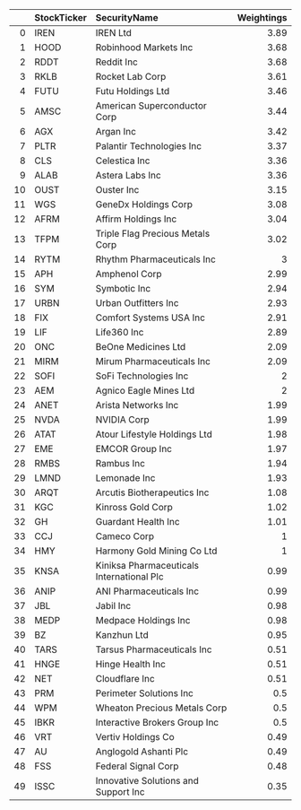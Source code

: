 |    | StockTicker   | SecurityName                              |   Weightings |
|---:|:--------------|:------------------------------------------|-------------:|
|  0 | IREN          | IREN Ltd                                  |         3.89 |
|  1 | HOOD          | Robinhood Markets Inc                     |         3.68 |
|  2 | RDDT          | Reddit Inc                                |         3.68 |
|  3 | RKLB          | Rocket Lab Corp                           |         3.61 |
|  4 | FUTU          | Futu Holdings Ltd                         |         3.46 |
|  5 | AMSC          | American Superconductor Corp              |         3.44 |
|  6 | AGX           | Argan Inc                                 |         3.42 |
|  7 | PLTR          | Palantir Technologies Inc                 |         3.37 |
|  8 | CLS           | Celestica Inc                             |         3.36 |
|  9 | ALAB          | Astera Labs Inc                           |         3.36 |
| 10 | OUST          | Ouster Inc                                |         3.15 |
| 11 | WGS           | GeneDx Holdings Corp                      |         3.08 |
| 12 | AFRM          | Affirm Holdings Inc                       |         3.04 |
| 13 | TFPM          | Triple Flag Precious Metals Corp          |         3.02 |
| 14 | RYTM          | Rhythm Pharmaceuticals Inc                |         3    |
| 15 | APH           | Amphenol Corp                             |         2.99 |
| 16 | SYM           | Symbotic Inc                              |         2.94 |
| 17 | URBN          | Urban Outfitters Inc                      |         2.93 |
| 18 | FIX           | Comfort Systems USA Inc                   |         2.91 |
| 19 | LIF           | Life360 Inc                               |         2.89 |
| 20 | ONC           | BeOne Medicines Ltd                       |         2.09 |
| 21 | MIRM          | Mirum Pharmaceuticals Inc                 |         2.09 |
| 22 | SOFI          | SoFi Technologies Inc                     |         2    |
| 23 | AEM           | Agnico Eagle Mines Ltd                    |         2    |
| 24 | ANET          | Arista Networks Inc                       |         1.99 |
| 25 | NVDA          | NVIDIA Corp                               |         1.99 |
| 26 | ATAT          | Atour Lifestyle Holdings Ltd              |         1.98 |
| 27 | EME           | EMCOR Group Inc                           |         1.97 |
| 28 | RMBS          | Rambus Inc                                |         1.94 |
| 29 | LMND          | Lemonade Inc                              |         1.93 |
| 30 | ARQT          | Arcutis Biotherapeutics Inc               |         1.08 |
| 31 | KGC           | Kinross Gold Corp                         |         1.02 |
| 32 | GH            | Guardant Health Inc                       |         1.01 |
| 33 | CCJ           | Cameco Corp                               |         1    |
| 34 | HMY           | Harmony Gold Mining Co Ltd                |         1    |
| 35 | KNSA          | Kiniksa Pharmaceuticals International Plc |         0.99 |
| 36 | ANIP          | ANI Pharmaceuticals Inc                   |         0.99 |
| 37 | JBL           | Jabil Inc                                 |         0.98 |
| 38 | MEDP          | Medpace Holdings Inc                      |         0.98 |
| 39 | BZ            | Kanzhun Ltd                               |         0.95 |
| 40 | TARS          | Tarsus Pharmaceuticals Inc                |         0.51 |
| 41 | HNGE          | Hinge Health Inc                          |         0.51 |
| 42 | NET           | Cloudflare Inc                            |         0.51 |
| 43 | PRM           | Perimeter Solutions Inc                   |         0.5  |
| 44 | WPM           | Wheaton Precious Metals Corp              |         0.5  |
| 45 | IBKR          | Interactive Brokers Group Inc             |         0.5  |
| 46 | VRT           | Vertiv Holdings Co                        |         0.49 |
| 47 | AU            | Anglogold Ashanti Plc                     |         0.49 |
| 48 | FSS           | Federal Signal Corp                       |         0.48 |
| 49 | ISSC          | Innovative Solutions and Support Inc      |         0.35 |
